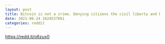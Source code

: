 ```yaml
--- 
layout: post 
title: Bitcoin is not a crime. Denying citizens the civil liberty and human right of peacefully owning and transacting in it is the real crime. 
date: 2021-06-24 1624537661 
categories: reddit 
--- 
```

https://redd.it/o6zux0